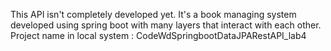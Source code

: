 This API isn't completely developed yet. It's a book managing system developed using spring boot with many layers that interact with each other.
Project name in local system : CodeWdSpringbootDataJPARestAPI_lab4

